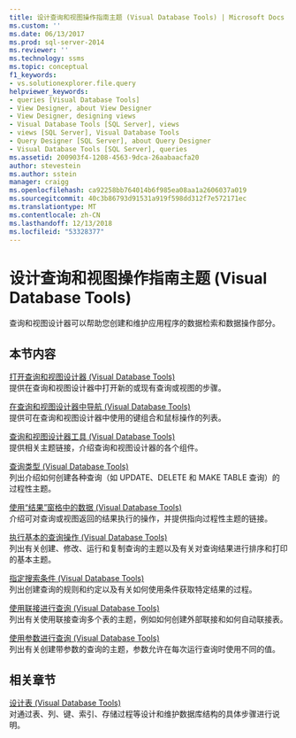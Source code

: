 ```yaml
---
title: 设计查询和视图操作指南主题 (Visual Database Tools) | Microsoft Docs
ms.custom: ''
ms.date: 06/13/2017
ms.prod: sql-server-2014
ms.reviewer: ''
ms.technology: ssms
ms.topic: conceptual
f1_keywords:
- vs.solutionexplorer.file.query
helpviewer_keywords:
- queries [Visual Database Tools]
- View Designer, about View Designer
- View Designer, designing views
- Visual Database Tools [SQL Server], views
- views [SQL Server], Visual Database Tools
- Query Designer [SQL Server], about Query Designer
- Visual Database Tools [SQL Server], queries
ms.assetid: 200903f4-1208-4563-9dca-26aabaacfa20
author: stevestein
ms.author: sstein
manager: craigg
ms.openlocfilehash: ca92258bb764014b6f985ea08aa1a2606037a019
ms.sourcegitcommit: 40c3b86793d91531a919f598dd312f7e572171ec
ms.translationtype: MT
ms.contentlocale: zh-CN
ms.lasthandoff: 12/13/2018
ms.locfileid: "53328377"
---
```

# <a name="design-queries-and-views-how-to-topics-visual-database-tools"></a>设计查询和视图操作指南主题 (Visual Database Tools)
  查询和视图设计器可以帮助您创建和维护应用程序的数据检索和数据操作部分。  
  
## <a name="in-this-section"></a>本节内容  
 [打开查询和视图设计器 (Visual Database Tools)](visual-database-tools.md)  
 提供在查询和视图设计器中打开新的或现有查询或视图的步骤。  
  
 [在查询和视图设计器中导航 (Visual Database Tools)](navigate-in-the-query-and-view-designer-visual-database-tools.md)  
 提供可在查询和视图设计器中使用的键组合和鼠标操作的列表。  
  
 [查询和视图设计器工具 (Visual Database Tools)](query-and-view-designer-tools-visual-database-tools.md)  
 提供相关主题链接，介绍查询和视图设计器的各个组件。  
  
 [查询类型 (Visual Database Tools)](types-of-queries-visual-database-tools.md)  
 列出介绍如何创建各种查询（如 UPDATE、DELETE 和 MAKE TABLE 查询）的过程性主题。  
  
 [使用“结果”窗格中的数据 (Visual Database Tools)](results-pane-visual-database-tools.md)  
 介绍可对查询或视图返回的结果执行的操作，并提供指向过程性主题的链接。  
  
 [执行基本的查询操作 (Visual Database Tools)](perform-basic-operations-with-queries-visual-database-tools.md)  
 列出有关创建、修改、运行和复制查询的主题以及有关对查询结果进行排序和打印的基本主题。  
  
 [指定搜索条件 (Visual Database Tools)](specify-search-criteria-visual-database-tools.md)  
 列出创建查询的规则和约定以及有关如何使用条件获取特定结果的过程。  
  
 [使用联接进行查询 (Visual Database Tools)](query-with-joins-visual-database-tools.md)  
 列出有关使用联接查询多个表的主题，例如如何创建外部联接和如何自动联接表。  
  
 [使用参数进行查询 (Visual Database Tools)](query-with-parameters-visual-database-tools.md)  
 列出有关创建带参数的查询的主题，参数允许在每次运行查询时使用不同的值。  
  
## <a name="related-sections"></a>相关章节  
 [设计表 (Visual Database Tools)](design-tables-visual-database-tools.md)  
 对通过表、列、键、索引、存储过程等设计和维护数据库结构的具体步骤进行说明。  
